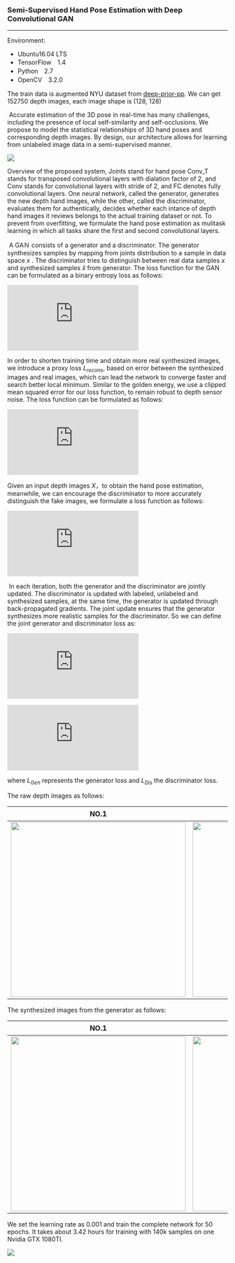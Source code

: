 ​	

### 	                                          Semi-Supervised Hand Pose Estimation with Deep Convolutional GAN
___


Environment:

- Ubuntu16.04 LTS
- TensorFlow　1.4
- Python　2.7
- OpenCV　3.2.0


The train data is augmented NYU dataset from [deep-prior-pp](https://github.com/moberweger/deep-prior-pp). We can get 152750 depth images, each image shape is (128, 128)

​	Accurate estimation of the 3D pose in real-time has many challenges, including the presence of local self-similarity and self-occlusions. We propose to model the statistical relationships of 3D hand poses and corresponding depth images. By design, our architecture allows for learning from unlabeled image data in a semi-supervised manner. 

![](http://ww1.sinaimg.cn/large/006zLtEmgy1fsgcj3yt27j31v70xyjun.jpg)

Overview of the proposed system, Joints stand for hand pose Conv_T stands for transposed convolutional layers with dialation factor of 2, and Conv stands for convolutional layers with stride of 2, and FC denotes fully convolutional layers. One neural network, called the generator, generates the new depth hand  images, while the other, called the discriminator, evaluates them for authentically, decides whether each intance of depth hand images it reviews belongs to the actual training dataset or not. To prevent from overfitting, we formulate the hand pose estimation as mulitask learning in which all tasks share the first and second convolutional layers.

​	A GAＮ consists of  a generator and a discriminator. The generator synthesizes samples by  mapping from joints distribution to a sample in data space $x$ . The discriminator tries to distinguish between real data samples $x$ and synthesized samples $\hat x$ from generator. The loss function for the GAN can be formulated as a binary entropy loss as follows:                               

![](http://latex.codecogs.com/gif.latex?%24%24%7B%7B%5Ctext%7BL%7D%7D_%7Bgan%7D%7D%3D%5Clog%20%28Dis%28x%29%29&plus;%5Clog%20%281-Dis%28Gen%28J%29%29%29%20%24%24)

In order to shorten training time and obtain more real synthesized images, we introduce a  proxy loss $L_{recons}​$, based  on error between the synthesized images and real images, which can lead the network to converge faster and search better local minimum. Similar to the golden energy, we use a clipped mean squared error for our loss function, to remain robust to depth sensor noise. The loss function can be formulated as follows: 

![](http://latex.codecogs.com/gif.latex?%24%24%5Ctext%7BL%7D_%7Brecons%7D%3D%5Cfrac%7B1%7D%7BN%7D%5Csum%5Climits_%7Bi%7D%5E%7BN%7D%7B%5Cmax%28%7C%7C%7Bx%5E%7B%28i%29%7D%7D-Gen%28J%5E%7B%28i%29%7D%29%7C%7C%5E2%2C%5Ctau%20%29%7D%20%24%24)

   Given an input depth images $X$，to obtain the hand pose estimation, meanwhile, we can encourage the discriminator to more accurately distinguish the fake images, we formulate a loss function as follows:

![](http://latex.codecogs.com/gif.latex?%24%24%7B%7B%5Ctext%7BL%7D%7D_%7BJ%7D%7D%3D%5Cfrac%7B1%7D%7BN%7D%5Csum%5Climits_%7Bi%7D%5E%7BN%7D%7B%7C%7CDis%28%7B%7BX%7D%5E%7B%28i%29%7D%7D%29-%28J%29%7C%7B%7B%7C%7D%5E%7B2%7D%7D%7D%24%24)

​	In each iteration, both the generator and the discriminator are jointly updated. The discriminator is updated with labeled, unlabeled and synthesized samples, at the same time, the generator is updated through back-propagated gradients. The joint update ensures that the generator synthesizes more realistic samples for the discriminator. So we can define the joint generator and discriminator loss as:

![](http://latex.codecogs.com/gif.latex?%24%24%7B%5Ctext%7BL%7D%7D_%7BGen%7D%3DL_%7Brecons%7D-%7BL%7D_%7Bgan%7D%24%24)

![](http://latex.codecogs.com/gif.latex?%24%24%7B%7B%5Ctext%7BL%7D%7D_%7BDis%7D%7D%3D%7B%7BL%7D_%7BJ%7D%7D&plus;%7B%7BL%7D_%7B%5Ctext%7Bgan%7D%7D%7D%24%24)

where $L_{Gen}$ represents the generator loss and $L_{Dis}$ the discriminator loss.

The raw depth images as follows:

|                             NO.1                             |                            NO.２                             |
| :----------------------------------------------------------: | :----------------------------------------------------------: |
| <img src="http://ww1.sinaimg.cn/large/006zLtEmgy1fsginlfsynj30hs0dcglw.jpg" width="400"/> | <img src="http://ww1.sinaimg.cn/large/006zLtEmgy1fsginlh1mxj30hs0dcmxg.jpg" width="400"/> |

The synthesized images from the generator as follows:

|                             NO.1                             |                            NO.２                             |
| :----------------------------------------------------------: | :----------------------------------------------------------: |
| <img src="http://ww1.sinaimg.cn/large/006zLtEmgy1fsgioanhehj30hs0dcmxy.jpg" width="400"/> | <img src="http://ww1.sinaimg.cn/large/006zLtEmgy1fsgioan6lgj30hs0dcgmd.jpg" width="400"/> |

We set the learning rate as 0.001 and train the complete network for 50 epochs. It takes about 3.42 hours for training with 140k samples on one Nvidia GTX 1080TI.

![](http://ww1.sinaimg.cn/large/006zLtEmgy1fsgin02p0mj30m80gowes.jpg)

